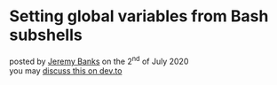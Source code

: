 Setting global variables from Bash subshells
============================================

posted by [Jeremy Banks] on the 2<sup>nd</sup> of July 2020  
you may [discuss this on dev.to][dev.to]

  [Jeremy Banks]: mailto:_@jeremy.ca
  [dev.to]: https://dev.to/banks/subshell-variables-5heb-temp-slug-4697223
  [canonical]: https://banksh.jeremy.ca/ideas/subshell-variables
  [tags]: # (#bash #linux #tutorial)


